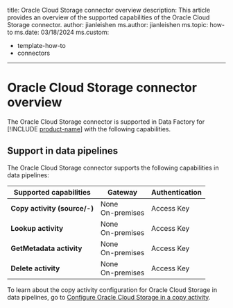 title: Oracle Cloud Storage connector overview
description: This article provides an overview of the supported capabilities of the Oracle Cloud Storage connector.
author: jianleishen
ms.author: jianleishen
ms.topic: how-to
ms.date: 03/18/2024
ms.custom:
  - template-how-to
  - connectors
---

# Oracle Cloud Storage connector overview

The Oracle Cloud Storage connector is supported in Data Factory for [!INCLUDE [product-name](../includes/product-name.md)] with the following capabilities.

## Support in data pipelines

The Oracle Cloud Storage connector supports the following capabilities in data pipelines:

| **Supported capabilities** | **Gateway** | **Authentication** |
| --- | --- | ---|
| **Copy activity (source/-)** | None <br> On-premises |Access Key |
| **Lookup activity** | None <br> On-premises | Access Key |
| **GetMetadata activity** | None <br> On-premises | Access Key |
| **Delete activity** | None <br> On-premises | Access Key |

To learn about the copy activity configuration for Oracle Cloud Storage in data pipelines, go to [Configure Oracle Cloud Storage in a copy activity](connector-oracle-cloud-storage-copy-activity.md).
